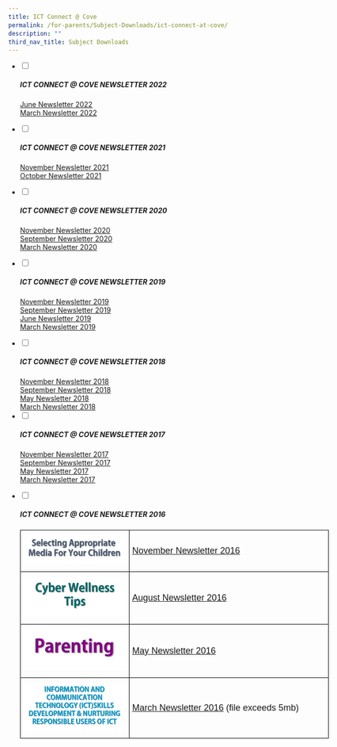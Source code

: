```yaml
---
title: ICT Connect @ Cove
permalink: /for-parents/Subject-Downloads/ict-connect-at-cove/
description: ""
third_nav_title: Subject Downloads
---
```

<ul class="jekyllcodex_accordion">
  <li>
    <input type="checkbox" id="accordion1">
		<label for="accordion1"><h5>ICT CONNECT @ COVE NEWSLETTER 2022</h5></label>
    <div>
  <p><a href="/files/June%202022_CW%20Newsletter.pdf" target="_blank" rel="noopener noreferrer">June Newsletter 2022</a>
    <br>
		<a href="/files/March%202022_CW%20Newsletter.pdf" target="_blank" rel="noopener noreferrer">March Newsletter 2022</a></p>
    </div>
	</li>
	<li>
    <input type="checkbox" id="accordion2">
    <label for="accordion2"><h5>ICT CONNECT @ COVE NEWSLETTER 2021</h5></label>
    <div>
      <p><a href="/files/2021%20Term%204%20CW%20Newsletter.pdf" target="_blank" rel="noopener">November Newsletter 2021</a>
				<br>
				<a href="/files/2021%20Term%204%20CW%20Newsletter.pdf" target="_blank" rel="noopener">October Newsletter 2021</a></p>
    </div>
	</li>
	<li>
    <input type="checkbox" id="accordion3">
    <label for="accordion3"><h5>ICT CONNECT @ COVE NEWSLETTER 2020</h5></label>
    <div>
    <p><a href="https://punggolcovepri.moe.edu.sg/qql/slot/u1242/ICT/2020%20Nov%20ICT%20Newsletter%20(for%20parents)%20lr.mp4" target="_blank" rel="noopener noreferrer">November Newsletter 2020</a><br>
  <a href="/files/2020%20Sep%20ICT%20Newsletter%20(for%20parents).pdf" target="_blank" rel="noopener noreferrer">September Newsletter 2020</a><br>
    <a href="/files/2020%20Mar%20ICT%20Newsletter.pdf" target="_blank" rel="noopener noreferrer">March Newsletter 2020</a>
			</p>
    </div>
	</li>
	<li>
    <input type="checkbox" id="accordion4">
    <label for="accordion4"><h5>ICT CONNECT @ COVE NEWSLETTER 2019</h5></label>
    <div>
    <p><a href="/files/iCT%20CONNECT%20@%20Cove%20(Term%204%202019).pdf" target="_blank" rel="noopener noreferrer">November Newsletter 2019</a>
  <br>
    <a href="/files/CW%202019%20Term%203%20Newsletter%20Ver%204.pdf" target="_blank" rel="noopener noreferrer">September Newsletter 2019</a>
			<br>
       <a href="/files/2019%20June%20ICT%20Newsletter%20(final).pdf" target="_blank" rel="noopener noreferrer">June Newsletter 2019</a>
			<br>
     <a href="/files/2019%20Mar%20ICT%20Newsletter.pdf" target="_blank" rel="noopener noreferrer">March Newsletter 2019</a>
    </p></div>
	</li>
	<li>
    <input type="checkbox" id="accordion5">
    <label for="accordion5"><h5>ICT CONNECT @ COVE NEWSLETTER 2018</h5></label>
		<div>
    <a href="/files/2018%20Nov%20ICT%20Newsletter%20(3).pdf" target="_blank" rel="noopener noreferrer">November Newsletter 2018</a>
			<br>
    <a href="/files/2018%20Sep%20ICT%20Newsletter.pdf" target="_blank" rel="noopener noreferrer">September Newsletter 2018</a>
		<br>
    <a href="/files/2018%20May%20ICT%20Newsletter.pdf" target="_blank" rel="noopener noreferrer">May Newsletter 2018</a>
			<br>
    <a href="/files/2018%20Mar%20ICT%20Newsletter.pdf" target="_blank" rel="noopener noreferrer">March Newsletter 2018</a>
    </div>
	</li>
	<li>
    <input type="checkbox" id="accordion6">
    <label for="accordion6"><h5>ICT CONNECT @ COVE NEWSLETTER 2017</h5></label>
    <div>
    <p><a href="/files/2017%20Nov%20ICT%20Connect.pdf" target="_blank" rel="noopener noreferrer">November Newsletter 2017</a>
			<br>
    <a href="/files/2017%20Sep%20ICT%20Connect.pdf" target="_blank" rel="noopener noreferrer">September Newsletter 2017</a>
			<br>
    <a href="/files/ICT%20Newsletter%202017%20May.pdf" target="_blank" rel="noopener noreferrer">May Newsletter 2017</a>
 <br>
    <a href="/files/ICT%20Newsletter%202017%20Mar.pdf" target="_blank" rel="noopener noreferrer">March Newsletter 2017</a></p>
			
</div></li><li>
    <input type="checkbox" id="accordion7">
    <label for="accordion7"><h5>ICT CONNECT @ COVE NEWSLETTER 2016</h5></label>
    <div>
      <style type="text/css">
.tg  {border-collapse:collapse;border-spacing:0;margin:0px auto;}
.tg td{border-color:black;border-style:solid;border-width:1px;font-family:Arial, sans-serif;font-size:14px;
  overflow:hidden;padding:10px 5px;word-break:normal;}
.tg th{border-color:black;border-style:solid;border-width:1px;font-family:Arial, sans-serif;font-size:14px;
  font-weight:normal;overflow:hidden;padding:10px 5px;word-break:normal;}
.tg .tg-r28n{font-size:18px;text-align:center;vertical-align:middle}
.tg .tg-ewmv{font-size:18px;text-align:left;vertical-align:middle}
</style>
<table class="tg" style="undefined;table-layout: fixed; width: 624px">
<colgroup>
<col style="width: 221px">
<col style="width: 403px">
</colgroup>
<tbody>
  <tr>
    <td class="tg-r28n"><img src="/images/ict16-1.png" style="width:100%"></td>
    <td class="tg-ewmv"><a href="/files/ICT%20Newsletter_2016_Term%204.pdf" target="_blank" rel="noopener noreferrer">November Newsletter 2016</a></td>
  </tr>
  <tr>
    <td class="tg-r28n"><img src="/images/ict16-2.png" style="width:100%"></td>
    <td class="tg-ewmv"><a href="/files/2016%20T3%20PCPS%20-%20ICT%20Connect.pdf" target="_blank" rel="noopener noreferrer"><span style="font-weight:400;font-style:normal;text-decoration:none">August Newsletter 2016</span></a></td>
  </tr>
  <tr>
    <td class="tg-r28n"><img src="/images/ict16-3.png" style="width:100%"></td>
    <td class="tg-ewmv"><a href="/files/2016%20T2%20PCPS%20-%20ICT%20Connect%20(May%202016).pdf" target="_blank" rel="noopener noreferrer"><span style="font-weight:400;font-style:normal;text-decoration:none">May Newsletter 2016</span></a></td>
  </tr>
  <tr>
    <td class="tg-r28n"><img src="/images/ict16-4.png" style="width:100%"></td>
    <td class="tg-ewmv"><a href="https://punggolcovepri-moe-edu-sg-admin.cwp.sg/qql/slot/u1242/ICT/ICT%20Connect.pdf" target="_blank" rel="noopener noreferrer">March Newsletter 2016</a> (file exceeds 5mb)</td>
  </tr>
</tbody>
</table>
    </div>
	</li>
</ul>